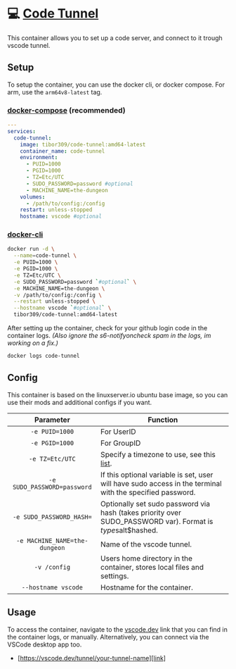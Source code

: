 # 💻 [Code Tunnel][repo]
This container allows you to set up a code server, and connect to it trough vscode tunnel.

## Setup
To setup the container, you can use the docker cli, or docker compose. For arm, use the `arm64v8-latest` tag.

### [docker-compose][dcompose] (recommended)
```yaml
---
services:
  code-tunnel:
    image: tibor309/code-tunnel:amd64-latest
    container_name: code-tunnel
    environment:
      - PUID=1000
      - PGID=1000
      - TZ=Etc/UTC
      - SUDO_PASSWORD=password #optional
      - MACHINE_NAME=the-dungeon
    volumes:
      - /path/to/config:/config
    restart: unless-stopped
    hostname: vscode #optional
```

### [docker-cli][dcli]
```bash
docker run -d \
  --name=code-tunnel \
  -e PUID=1000 \
  -e PGID=1000 \
  -e TZ=Etc/UTC \
  -e SUDO_PASSWORD=password `#optional` \
  -e MACHINE_NAME=the-dungeon \
  -v /path/to/config:/config \
  --restart unless-stopped \
  --hostname vscode `#optional` \
  tibor309/code-tunnel:amd64-latest
```

After setting up the container, check for your github login code in the container logs.
*(Also ignore the s6-notifyoncheck spam in the logs, im working on a fix.)*

```bash
docker logs code-tunnel
```

## Config
This container is based on the linuxserver.io ubuntu base image, so you can use their mods and additional configs if you want.

| Parameter | Function |
| :----: | --- |
| `-e PUID=1000` | For UserID |
| `-e PGID=1000` | For GroupID |
| `-e TZ=Etc/UTC` | Specify a timezone to use, see this [list][tz]. |
| `-e SUDO_PASSWORD=password` | If this optional variable is set, user will have sudo access in the terminal with the specified password. |
| `-e SUDO_PASSWORD_HASH=` | Optionally set sudo password via hash (takes priority over SUDO_PASSWORD var). Format is $type$salt$hashed. |
| `-e MACHINE_NAME=the-dungeon` | Name of the vscode tunnel. |
| `-v /config` | Users home directory in the container, stores local files and settings. |
| `--hostname vscode` | Hostname for the container. |

## Usage
To access the container, navigate to the [vscode.dev][dev] link that you can find in the container logs, or manually. Alternatively, you can connect via the VSCode desktop app too.

* [https://vscode.dev/tunnel/your-tunnel-name][link]

[dcompose]: https://docs.linuxserver.io/general/docker-compose
[dcli]: https://docs.docker.com/engine/reference/commandline/cli/
[tz]: https://en.wikipedia.org/wiki/List_of_tz_database_time_zones#List

[repo]: https://github.com/tibor309/docker-code-tunnel
[dev]: https://vscode.dev
